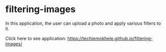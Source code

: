 # filtering-images
In this application, the user can upload a photo and apply various filters to it.

Click here to see application: https://techiemokhele.github.io/filtering-images/
